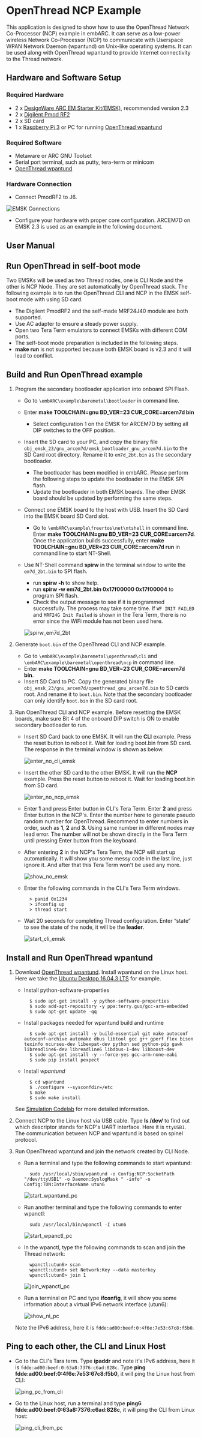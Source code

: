 # OpenThread NCP Example

This application is designed to show how to use the OpenThread Network Co-Processor (NCP) example in embARC. It can serve as a low-power wireless Network Co-Processor (NCP) to communicate with Userspace WPAN Network Daemon (wpantund) on Unix-like operating systems. It can be used along with OpenThread wpantund to provide Internet connectivity to the Thread network.

## Hardware and Software Setup
### Required Hardware
- 2 x [DesignWare ARC EM Starter Kit(EMSK)][1], recommended version 2.3
- 2 x [Digilent Pmod RF2][2]
- 2 x SD card
- 1 x [Raspberry Pi 3][3] or PC for running [OpenThread wpantund][4]

### Required Software
- Metaware or ARC GNU Toolset
- Serial port terminal, such as putty, tera-term or minicom
- [OpenThread wpantund][4]

### Hardware Connection
- Connect PmodRF2 to J6.

![EMSK Connections][30]

- Configure your hardware with proper core configuration. ARCEM7D on EMSK 2.3 is used as an example in the following document.

## User Manual
## Run OpenThread in self-boot mode
Two EMSKs will be used as two Thread nodes, one is CLI Node and the other is NCP Node. They are set automatically by OpenThread stack. The following example is to run the OpenThread CLI and NCP in the EMSK self-boot mode with using SD card.

- The Digilent PmodRF2 and the self-made MRF24J40 module are both supported.
- Use AC adapter to ensure a steady power supply.
- Open two Tera Term emulators to connect EMSKs with different COM ports.
- The self-boot mode preparation is included in the following steps.
- **make run** is not supported because both EMSK board is v2.3 and it will lead to conflict.

## Build and Run OpenThread example

1. Program the secondary bootloader application into onboard SPI Flash.
    - Go to `\embARC\example\baremetal\bootloader` in command line.
    - Enter **make TOOLCHAIN=gnu BD_VER=23 CUR_CORE=arcem7d bin**
        - Select configuration 1 on the EMSK for ARCEM7D by setting all DIP switches to the OFF position.
    - Insert the SD card to your PC, and copy the binary file `obj_emsk_23/gnu_arcem7d/emsk_bootloader_gnu_arcem7d.bin` to the SD Card root directory.  Rename it to `em7d_2bt.bin` as the secondary bootloader.
        - The bootloader has been modified in embARC. Please perform the following steps to update the bootloader in the EMSK SPI flash.
        - Update the bootloader in both EMSK boards. The other EMSK board should be updated by performing the same steps.
    - Connect one EMSK board to the host with USB. Insert the SD Card into the EMSK board SD Card slot.
        - Go to `\embARC\example\freertos\net\ntshell` in command line. Enter **make TOOLCHAIN=gnu BD_VER=23 CUR_CORE=arcem7d**. Once the application builds successfully, enter **make TOOLCHAIN=gnu BD_VER=23 CUR_CORE=arcem7d run** in command line to start NT-Shell.
    - Use NT-Shell command **spirw** in the terminal window to write the `em7d_2bt.bin` to SPI flash.
        - run **spirw -h** to show help.
        - run **spirw -w em7d_2bt.bin 0x17f00000 0x17f00004** to program SPI flash.
        - Check the output message to see if it is programmed successfully. The process may take some time. If `WF INIT FAILED` and `MRF24G Init Failed` is shown in the Tera Term, there is no error since the WiFi module has not been used here.
        
        ![spirw_em7d_2bt][31]

2. Generate `boot.bin` of the OpenThread CLI and NCP example.
    - Go to `\embARC\example\baremetal\openthread\cli` and `\embARC\example\baremetal\openthread\ncp` in command line.
    - Enter **make TOOLCHAIN=gnu BD_VER=23 CUR_CORE=arcem7d bin**.
    - Insert SD Card to PC. Copy the generated binary file `obj_emsk_23/gnu_arcem7d/openthread_gnu_arcem7d.bin` to SD cards root. And rename it to `boot.bin`. Note that the secondary bootloader can only identify `boot.bin` in the SD card root.

3. Run OpenThread CLI and NCP example. Before resetting the EMSK boards, make sure Bit 4 of the onboard DIP switch is ON to enable secondary bootloader to run.
    - Insert SD Card back to one EMSK. It will run the **CLI** example. Press the reset button to reboot it. Wait for loading boot.bin from SD card. The response in the terminal window is shown as below.
    
        ![enter_no_cli_emsk][32]
    
    - Insert the other SD card to the other EMSK. It will run the **NCP** example. Press the reset button to reboot it. Wait for loading boot.bin from SD card.

        ![enter_no_ncp_emsk][33]
    
    - Enter **1** and press Enter button in CLI's Tera Term. Enter **2** and press Enter button in the NCP's. Enter the number here to generate pseudo random number for OpenThread. Recommend to enter numbers in order, such as **1**, **2** and **3**. Using same number in different nodes may lead error. The number will not be shown directly in the Tera Term until pressing Enter button from the keyboard.

    - After entering **2** in the NCP's Tera Term, the NCP will start up automatically. It will show you some messy code in the last line, just ignore it. And after that this Tera Term won't be used any more.
    
        ![show_no_emsk][34]
    
    - Enter the following commands in the CLI's Tera Term windows.

            > panid 0x1234
            > ifconfig up
            > thread start

    - Wait 20 seconds for completing Thread configuration. Enter “state” to see the state of the node, it will be the **leader**.
    
        ![start_cli_emsk][35]

## Install and Run OpenThread wpantund

1. Download [OpenThread wpantund][4]. Install wpantund on the Linux host. Here we take the [Ubuntu Desktop 16.04.3 LTS][5] for example.

    - Install python-software-properties

            $ sudo apt-get install -y python-software-properties
            $ sudo add-apt-repository -y ppa:terry.guo/gcc-arm-embedded
            $ sudo apt-get update -qq

    - Install packages needed for wpantund build and runtime

            $ sudo apt-get install -y build-essential git make autoconf autoconf-archive automake dbus libtool gcc g++ gperf flex bison texinfo ncurses-dev libexpat-dev python sed python-pip gawk libreadline6-dev libreadline6 libdbus-1-dev libboost-dev
            $ sudo apt-get install -y --force-yes gcc-arm-none-eabi
            $ sudo pip install pexpect

    - Install *wpantund*

            $ cd wpantund
            $ ./configure --sysconfdir=/etc
            $ make
            $ sudo make install

    See [Simulation Codelab][6] for more detailed information.

2. Connect NCP to the Linux host via USB cable. Type **ls /dev/** to find out which descriptor stands for NCP's UART interface. Here it is `ttyUSB1`. The communication between NCP and wpantund is based on spinel protocol.

3. Run OpenThread wpantund and join the network created by CLI Node.

    - Run a terminal and type the following commands to start wpantund:

            sudo /usr/local/sbin/wpantund -o Config:NCP:SocketPath "/dev/ttyUSB1" -o Daemon:SyslogMask " -info" -o Config:TUN:InterfaceName utun6

        ![start_wpantund_pc][36]

    - Run another terminal and type the following commands to enter wpanctl:

            sudo /usr/local/bin/wpanctl -I utun6

        ![start_wpanctl_pc][37]

    - In the wpanctl, type the following commands to scan and join the Thread network:

            wpanctl:utun6> scan
            wpanctl:utun6> set Network:Key --data masterkey
            wpanctl:utun6> join 1

        ![join_wpanctl_pc][38]

    - Run a terminal on PC and type **ifconfig**, it will show you some information about a virtual IPv6 network interface (utun6):

        ![show_ni_pc][39]

    Note the IPv6 address, here it is `fdde:ad00:beef:0:4f6e:7e53:67c8:f5b0`.

## Ping to each other, the CLI and Linux Host

- Go to the CLI's Tara term. Type **ipaddr** and note it's IPv6 address, here it is `fdde:ad00:beef:0:63a8:7376:c6ad:828c`. Type **ping fdde:ad00:beef:0:4f6e:7e53:67c8:f5b0**, it will ping the Linux host from CLI:

    ![ping_pc_from_cli][40]

- Go to the Linux host, run a terminal and type **ping6 fdde:ad00:beef:0:63a8:7376:c6ad:828c**, it will ping the CLI from Linux host:

    ![ping_cli_from_pc][41]

[1]: https://www.synopsys.com/dw/ipdir.php?ds=arc_em_starter_kit "DesignWare ARC EM Starter Kit(EMSK)"
[2]: http://store.digilentinc.com/pmod-rf2-ieee-802-15-rf-transceiver/ "Digilent Pmod RF2"
[3]: https://www.raspberrypi.org/products/raspberry-pi-3-model-b/ "Raspberry Pi 3"
[4]: https://github.com/openthread/wpantund/tree/full/latest-release "OpenThread wpantund"
[5]: https://www.ubuntu.com/download/desktop "Ubuntu Desktop 16.04.3 LTS"
[6]: https://codelabs.developers.google.com/codelabs/openthread-simulation/index.html "Simulation Codelab"

[30]: doc/screenshots/emsk_connections.jpg "EMSK Connections"
[31]: doc/screenshots/spirw_em7d_2bt.jpg "spirw em7d_2bt"
[32]: doc/screenshots/enter_no_cli_emsk.PNG "enter_no_cli_emsk"
[33]: doc/screenshots/enter_no_ncp_emsk.PNG "enter_no_ncp_emsk"
[34]: doc/screenshots/show_no_emsk.PNG "show_no_emsk"
[35]: doc/screenshots/start_cli_emsk.PNG "start_cli_emsk"
[36]: doc/screenshots/start_wpantund_pc.png "start_wpantund_pc"
[37]: doc/screenshots/start_wpanctl_pc.png "start_wpanctl_pc"
[38]: doc/screenshots/join_wpanctl_pc.png "join_wpanctl_pc"
[39]: doc/screenshots/show_ni_pc.png "show_ni_pc"
[40]: doc/screenshots/ping_pc_from_cli.PNG "ping_pc_from_cli"
[41]: doc/screenshots/ping_cli_from_pc.png "ping_cli_from_pc"